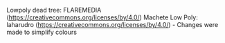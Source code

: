 Lowpoly dead tree: FLAREMEDIA (https://creativecommons.org/licenses/by/4.0/)
Machete Low Poly: laharudro (https://creativecommons.org/licenses/by/4.0/) - Changes were made to simplify colours
